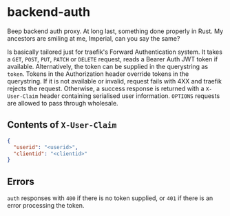 # backend-auth

Beep backend auth proxy. At long last, something done properly in Rust. My ancestors are smiling at me, Imperial, can you say the same?

Is basically tailored just for traefik's Forward Authentication system. It takes a `GET`, `POST`, `PUT`, `PATCH` or `DELETE` request, reads a Bearer Auth JWT token if available. Alternatively, the token can be supplied in the querystring as `token`. Tokens in the Authorization header override tokens in the querystring. If it is not available or invalid, request fails with 4XX and traefik rejects the request. Otherwise, a success response is returned with a `X-User-Claim` header containing serialised user information. `OPTIONS` requests are allowed to pass through wholesale.

## Contents of `X-User-Claim`

```json
{
  "userid": "<userid>",
  "clientid": "<clientid>"
}
```

## Errors

`auth` responses with `400` if there is no token supplied, or `401` if there is an error processing the token.
